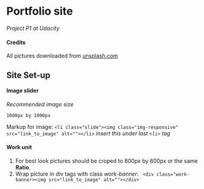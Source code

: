 # Portfolio site
_Project P1 at Udacity_

#### Credits
All pictures downloaded from [unsplash.com](https://unsplash.com/)

## Site Set-up

#### Image slider
*Recommended image size*

    1600px by 1000px

Markup for image:
`<li class="slide"><img class="img-responsive" src="link_to_image" alt=""></li>`
_insert this under last `<li>` tag_

#### Work unit
1. For best look pictures should be croped to 800px by 600px or the same **Ratio**.
2. Wrap picture in div tags with class *work-banner*: ` <div class="work-banner><img src="link_to_image" alt=""></div>`
